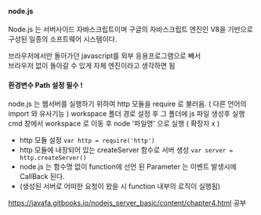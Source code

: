 #### node.js

Node.js 는 서버사이드 자바스크립트이며 구글의 자바스크립트 엔진인 V8을 기반으로 구성된 일종의 소프트웨어 시스템이다.

브라우저에서만 돌아가던 javascript를 외부 응용프로그램으로 빼서    
브라우저 없이 돌아갈 수 있게 자체 엔진이라고 생각하면 됨   

#### 환경변수 Path 설정 필수 !

node.js 는 웹서버를 실행하기 위하여 http 모듈을 require 로 불러옴.
( 다른 언어의 import 와 유사기능 )
workspace 폴더 경로 설정 후 그 폴더에 js 파일 생성후 실행 
cmd 창에서 workspace 로 이동 후 node '파일명' 으로 실행 ( 확장자 x ) 
- http 모듈 설정
`var http = require('http')`
- http 모듈에 내장되어 있는 createServer 함수로 서버 생성
`var server = http.createServer()`
- node.js 는 함수명 없이 function에 선언 된 Parameter 는 이벤트 발생시에 CallBack 된다.
- (생성된 서버로 어떠한 요청이 왔을 시 function 내부의 로직이 실행됨)



https://javafa.gitbooks.io/nodejs_server_basic/content/chapter4.html 공부
